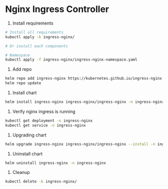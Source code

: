 # Nginx Ingress Controller

1. Install requirements

```bash
# Install all requirements
kubectl apply -k ingress-nginx/

# Or install each components

# Namespace
kubectl apply -f ingress-nginx/ingress-nginx-namespace.yaml
```

1. Add repo

```bash
helm repo add ingress-nginx https://kubernetes.github.io/ingress-nginx
helm repo update
```

1. Install chart

```bash
helm install ingress-nginx ingress-nginx/ingress-nginx -n ingress-nginx
```

1. Verify nginx ingress is running

```bash
kubectl get deployment -n ingress-nginx
kubectl get service -n ingress-nginx
```

1. Upgrading chart

```bash
helm upgrade ingress-nginx ingress-nginx/ingress-nginx --install -n ingress-nginx
```

1. Uninstall chart

```bash
helm uninstall ingress-nginx -n ingress-nginx
```

1. Cleanup

```bash
kubectl delete -k ingress-nginx/
```
